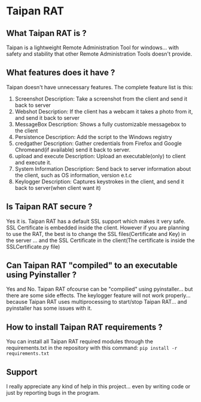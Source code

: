 # Taipan RAT
## What Taipan RAT is ?
Taipan is a lightweight Remote Administration Tool for windows... with safety and stability that other Remote Administration Tools doesn't provide.

## What features does it have ?
Taipan doesn't have unnecessary features. The complete feature list is this:

1. Screenshot Description: Take a screenshot from the client and send it back to server
2. Webshot Description: If the client has a webcam it takes a photo from it, and send it back to server
3. MessageBox Description: Shows a fully customizable messagebox to the client
4. Persistence Description: Add the script to the Windows registry
5. credgather Description: Gather credentials from Firefox and Google Chromeand(if available) send it back to server.
6. upload and execute Description: Upload an executable(only) to client and execute it.
7. System Information Description: Send back to server information about the client, such as OS information, version e.t.c
8. Keylogger Description: Captures keystrokes in the client, and send it back to server(when client want it)

## Is Taipan RAT secure ?
Yes it is. Taipan RAT has a default SSL support which makes it very safe. SSL Certificate is embedded inside the client. However if you are planning to use the RAT, the best is to change the SSL files(Certificate and Key) in the server ... and the SSL Certificate in the client(The certificate is inside the SSLCertificate.py file)

## Can Taipan RAT "compiled" to an executable using Pyinstaller ?
Yes and No. Taipan RAT ofcourse can be "compilied" using pyinstaller... but there are some side effects. The keylogger feature will not work properly... because Taipan RAT uses multiprocessing to start/stop Taipan RAT... and pyinstaller has some issues with it.

## How to install Taipan RAT requirements ?
You can install all Taipan RAT required modules through the requirements.txt in the repository with this command: `pip install -r requirements.txt`

## Support
I really appreciate any kind of help in this project... even by writing code or just by reporting bugs in the program.



